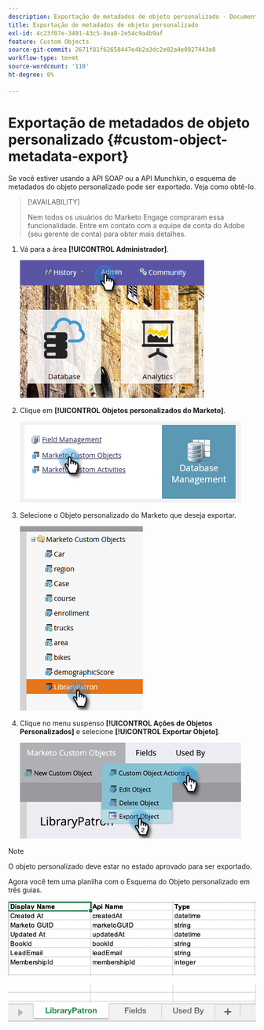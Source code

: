 ```yaml
---
description: Exportação de metadados de objeto personalizado - Documentação do Marketo - Documentação do produto
title: Exportação de metadados de objeto personalizado
exl-id: 4c23f07e-3491-43c5-8ea8-2e54c9a4b9af
feature: Custom Objects
source-git-commit: 2671f81f62658447e4b2a3dc2e02a4e0927443e8
workflow-type: tm+mt
source-wordcount: '110'
ht-degree: 0%

---
```


# Exportação de metadados de objeto personalizado {#custom-object-metadata-export}

Se você estiver usando a API SOAP ou a API Munchkin, o esquema de metadados do objeto personalizado pode ser exportado. Veja como obtê-lo.

>[!AVAILABILITY]
>
>Nem todos os usuários do Marketo Engage compraram essa funcionalidade. Entre em contato com a equipe de conta do Adobe (seu gerente de conta) para obter mais detalhes.

1. Vá para a área **[!UICONTROL Administrador]**.

   ![](assets/custom-object-metadata-export-1.png)

1. Clique em **[!UICONTROL Objetos personalizados do Marketo]**.

   ![](assets/custom-object-metadata-export-2.png)

1. Selecione o Objeto personalizado do Marketo que deseja exportar.

   ![](assets/custom-object-metadata-export-3.png)

1. Clique no menu suspenso **[!UICONTROL Ações de Objetos Personalizados]** e selecione **[!UICONTROL Exportar Objeto]**.

   ![](assets/custom-object-metadata-export-4.png)

>[!NOTE]
>
>O objeto personalizado deve estar no estado aprovado para ser exportado.

Agora você tem uma planilha com o Esquema do Objeto personalizado em três guias.

![](assets/custom-object-metadata-export-5.png)

![](assets/custom-object-metadata-export-6.png)
